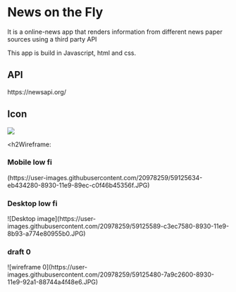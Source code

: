 <h1>News on the Fly</h1>

<p> It is a online-news app that renders information from different news paper sources using a third party API</p>
<text> This app is build in Javascript, html and css. <text>
  
<h2> API </h2>
https://newsapi.org/

<h2> Icon </h2> <img src="https://img.icons8.com/clouds/100/000000/news.png">

<h2Wireframe:</h2>
<h3> Mobile low fi</h3> (https://user-images.githubusercontent.com/20978259/59125634-eb434280-8930-11e9-89ec-c0f46b45356f.JPG)

<h3> Desktop low fi</h3>![Desktop image](https://user-images.githubusercontent.com/20978259/59125589-c3ec7580-8930-11e9-8b93-a774e80955b0.JPG)

<h3> draft 0</h3> ![wireframe 0](https://user-images.githubusercontent.com/20978259/59125480-7a9c2600-8930-11e9-92a1-88744a4f48e6.JPG)
